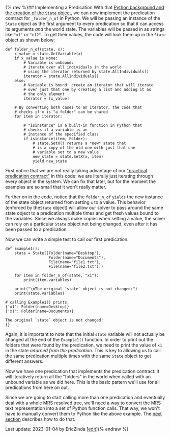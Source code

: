 {% raw %}## Implementing a Predication
With that [Python background and the creation of the `State` object](../devhowtoPyhonBasics), we can now implement the predication contract for `_folder_n_of` in Python.  We will be passing an instance of the `State` object as the first argument to every predication so that it can access its arguments *and* the world state. The variables will be passed in as strings like `"x1"` or `"e12"`. To get their values, the code will look them up in the `State` object as shown below:
```
def folder_n_of(state, x):
    x_value = state.GetVariable(x)
    if x_value is None:
        # Variable is unbound:
        # iterate over all individuals in the world
        # using the iterator returned by state.AllIndividuals()
        iterator = state.AllIndividuals()
    else:
        # Variable is bound: create an iterator that will iterate
        # over just that one by creating a list and adding it as
        # the only element
        iterator = [x_value]

    # By converting both cases to an iterator, the code that
    # checks if x is "a folder" can be shared
    for item in iterator:
    
        # "isinstance" is a built-in function in Python that
        # checks if a variable is an
        # instance of the specified class
        if isinstance(item, Folder):
            # state.SetX() returns a *new* state that
            # is a copy of the old one with just that one
            # variable set to a new value
            new_state = state.SetX(x, item)
            yield new_state
```
First notice that we are not really taking advantage of our ["practical predication contract"](../devhowtoPredicationContract#Practical-Contract) in this code: we are literally just iterating through every object in the system. We can fix that later, but for the moment the examples are so small that it won't really matter.

Further on in the code, notice that the `folder_n_of` `yields` the new instance of the state object returned from setting `x` to a value.  This behavior (enforced by the`State` object) will allow our solver to pass around the same state object to a predication multiple times and get fresh values bound to the variables. Since we always make copies when setting a value, the solver can rely on a particular `State` object not being changed, even after it has been passed to a predication.

Now we can write a simple test to call our first predication:
```
def Example1():
    state = State([Folder(name="Desktop"),
                   Folder(name="Documents"),
                   File(name="file1.txt"),
                   File(name="file2.txt")])

    for item in folder_n_of(state, "x1"):
        print(item.variables)
    
    print("\nThe original `state` object is not changed:")
    print(state.variables)

# calling Example1() prints:
{'x1': Folder(name=Desktop)}
{'x1': Folder(name=Documents)}

The original `state` object is not changed:
{}
```
Again, it is important to note that the initial `state` variable will not actually be changed at the end of the `Example1()` function. In order to print out the folders that were found by the predication, we need to print the value of `x1` in the state *returned from the predication*. This is key to allowing us to call the same predication multiple times with the same `State` object to get different answers.

Now we have one predication that implements the predication contract: it will iteratively return all the "folders" in the world when called with an unbound variable as we did here. This is the basic pattern we'll use for all predications from here on out. 

Since we are going to start calling more than one predication and eventually deal with a whole MRS resolved tree, we'll need a way to convert the MRS text representation into a set of Python function calls. That way, we won't have to manually convert them to Python like the above example. The [next section](../devhowtoMRSToPython) describes how to do that.

Last update: 2023-01-04 by EricZinda [[edit](https://github.com/ericzinda/Perplexity/edit/main/docs/devhowto/devhowtoImplementPredication.md)]{% endraw %}